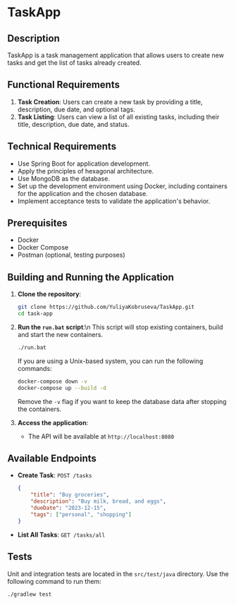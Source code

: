 # TaskApp

## Description
TaskApp is a task management application that allows users to create new tasks and get the list of tasks already created.

## Functional Requirements

1. **Task Creation**: Users can create a new task by providing a title, description, due date, and optional tags.
2. **Task Listing**: Users can view a list of all existing tasks, including their title, description, due date, and status.

## Technical Requirements

- Use Spring Boot for application development.
- Apply the principles of hexagonal architecture.
- Use MongoDB as the database.
- Set up the development environment using Docker, including containers for the application and the chosen database.
- Implement acceptance tests to validate the application's behavior.

## Prerequisites

- Docker
- Docker Compose
- Postman (optional, testing purposes)

## Building and Running the Application

1. **Clone the repository**:
    ```sh
    git clone https://github.com/YuliyaKobruseva/TaskApp.git
    cd task-app
    ```

2. **Run the `run.bat` script**:\n
   This script will stop existing containers, build and start the new containers.
    ```sh
    ./run.bat
    ```
   If you are using a Unix-based system, you can run the following commands:
    ```sh
    docker-compose down -v
    docker-compose up --build -d
    ```
   Remove the `-v` flag if you want to keep the database data after stopping the containers.

3. **Access the application**:
    - The API will be available at `http://localhost:8080`

## Available Endpoints

- **Create Task**: `POST /tasks`
    ```json
    {
        "title": "Buy groceries",
        "description": "Buy milk, bread, and eggs",
        "dueDate": "2023-12-15",
        "tags": ["personal", "shopping"]
    }
    ```

- **List All Tasks**: `GET /tasks/all`

## Tests

Unit and integration tests are located in the `src/test/java` directory. Use the following command to run them:

```sh
./gradlew test
